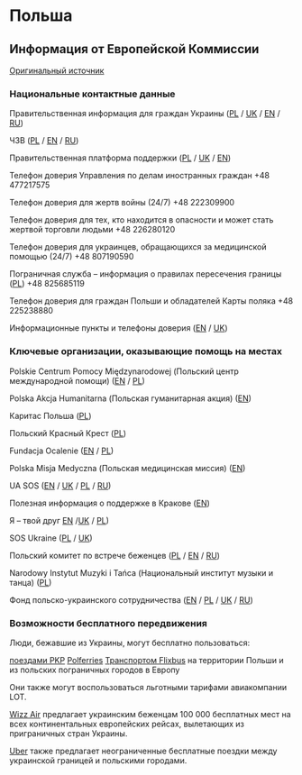 # Польша

## Информация от Европейской Коммиссии

[Оригинальный источник](https://ec.europa.eu/info/strategy/priorities-2019-2024/stronger-europe-world/eu-solidarity-ukraine/eu-assistance-ukraine/information-people-fleeing-war-ukraine_ru)

### Национальные контактные данные

Правительственная информация для граждан Украины ([PL](https://www.gov.pl/web/ua-pl) / [UK](https://www.gov.pl/web/ua-pl) / [EN](https://www.gov.pl/web/ua-en) / [RU](https://www.gov.pl/web/ua-ru))

ЧЗВ ([PL](https://www.gov.pl/web/udsc) / [EN](https://www.gov.pl/web/udsc-en) / [RU](https://www.gov.pl/web/udsc-ru))

Правительственная платформа поддержки ([PL](https://pomagamukrainie.gov.pl/) / [UK](https://pomagamukrainie.gov.pl/) / [EN](https://pomagamukrainie.gov.pl/))

Телефон доверия Управления по делам иностранных граждан +48 477217575

Телефон доверия для жертв войны (24/7) +48 222309900

Телефон доверия для тех, кто находится в опасности и может стать жертвой торговли людьми +48 226280120

Телефон доверия для украинцев, обращающихся за медицинской помощью (24/7) +48 807190590

Пограничная служба – информация о правилах пересечения границы ([PL](https://www.strazgraniczna.pl/pl/aktualnosci/informacje-o-granicy-polsko-uk)) +48 825685119

Телефон доверия для граждан Польши и обладателей Карты поляка +48 225238880

Информационные пункты и телефоны доверия ([EN](https://www.gov.pl/web/ua) / [UK](https://www.gov.pl/web/ua))

### Ключевые организации, оказывающие помощь на местах

Polskie Centrum Pomocy Międzynarodowej (Польский центр международной помощи) ([EN](https://pcpm.org.pl/en/about-us/support-us) / [PL](https://pcpm.org.pl/))

Polska Akcja Humanitarna (Польская гуманитарная акция) ([EN](https://www.pah.org.pl/en/donate/))

Каритас Польша ([PL](https://caritas.pl/formularz/))

Польский Красный Крест ([PL](https://pck.pl/na-pomoc-ukrainie/))

Fundacja Ocalenie ([EN](https://crm.ocalenie.org.pl/civicrm/contribute/transact?reset=1&id=3&lang=en) / [PL](https://crm.ocalenie.org.pl/civicrm/contribute/transact?reset=1&id=3&lang=pl))

Polska Misja Medyczna (Польская медицинская миссия) ([EN](https://pmm.org.pl/en/ukraine-urgent-medical-aid))

UA SOS ([EN](https://uasos.org/en) / [UK](https://uasos.org/ua) / [PL](https://uasos.org/) / [RU](https://uasos.org/ru))

Полезная информация о поддержке в Кракове ([EN](https://krakowexpats.pl/community/ukraine/#organisations_resources))

Я – твой друг [EN](https://www.druhawemniemasz.com/en) /[UK](https://www.druhawemniemasz.com/) / [PL](https://www.druhawemniemasz.com/))

SOS Ukraine ([PL](https://sosdlaedukacji.pl/sos-dla-ukrainy/) / [UK](https://sosdlaedukacji.pl/sos-dla-ukrainy/))

Польский комитет по встрече беженцев ([PL](https://refugeeswelcome.pl/rejestracja-uchodzcy/) / [EN](https://refugeeswelcome.pl/refugee-registration/) / [RU](https://refugeeswelcome.pl/refugee-registration-ru/))

Narodowy Instytut Muzyki i Tańca (Национальный институт музыки и танца) ([PL](https://nimit.pl/aktualnosci/solidarni-z-ukraina-%D1%81%D0%BE%D0%BB%D1%96%D0%B4%D0%B0%D1%80%D0%BD%D1%96-%D0%B7-%D1%83%D0%BA%D1%80%D0%B0%D1%97%D0%BD%D0%BE%D1%8E/?fbclid=IwAR0LgiDeM49gs8OKrm7f9-IoWX_uT_vFVGwMeitX6sq4Kzo4sl8KsrVpZ0c))

Фонд польско-украинского сотрудничества ([EN](https://u-work.pl/en/nasze-dzialania/1784-2/) / [PL](https://u-work.pl/nasze-dzialania/punkt-informacyjny-dla-obcokrajowcow/) / [UK](https://u-work.pl/uk/nasze-dzialania/1777-2/) / [RU](https://u-work.pl/ru/nasze-dzialania/1781-2/))

### Возможности бесплатного передвижения

Люди, бежавшие из Украины, могут бесплатно пользоваться:

[поездами PKP](https://www.intercity.pl/pl/site/o-nas/dzial-prasowy/aktualnosci/railway-aid-to-ukraine.html)
[Polferries](https://polferries.pl/)
[Транспортом Flixbus](https://corporate.flixbus.com/flixbus-supports-ukraine/) на территории Польши и из польских пограничных городов в Европу

Они также могут воспользоваться льготными тарифами авиакомпании LOT.

[Wizz Air](https://wizzair.com/#/rescue) предлагает украинским беженцам 100 000 бесплатных мест на всех континентальных европейских рейсах, вылетающих из приграничных стран Украины.

[Uber](https://www.uber.com/uk-UA/newsroom/update-on-our-support-for-ukraine/) также предлагает неограниченные бесплатные поездки между украинской границей и польскими городами.
